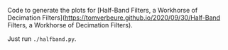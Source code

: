 
Code to generate the plots for 
[Half-Band Filters, a Workhorse of Decimation Filters](https://tomverbeure.github.io/2020/09/30/Half-Band Filters, a Workhorse of Decimation Filters).

Just run `./halfband.py`.

